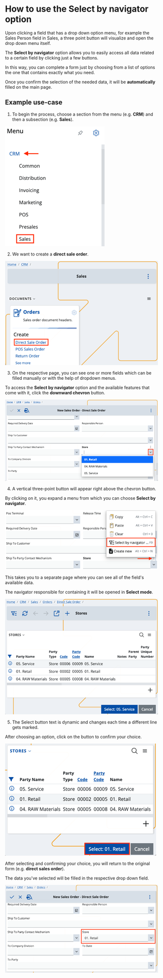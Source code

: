 # How to use the Select by navigator option

Upon clicking a field that has а drop down option menu, for example the Sales Person field in Sales, a three point button will visualize and open the drop down menu itself.

The **Select by navigator** option allows you to easily access all data related to a certain field by clicking just a few buttons. 

In this way, you can complete a form just by choosing from a list of options the one that contains exactly what you need. 

Once you confirm the selection of the needed data, it will be **automatically** filled on the main page. 

## Example use-case

1. To begin the process, choose a section from the menu (e.g. **CRM**) and then a subsection (e.g. **Sales**).

![Pictures](pictures/crm-select.png)

2. We want to create a **direct sale order**. 

![Pictures](pictures/direct-sale-order-select2.png)

3. On the respective page, you can see one or more fields which can be filled manually or with the help of dropdown menus.

To access the **Select by navigator** option and the available features that come with it, click the **downward chevron** button.

![Pictures](pictures/store-down-button-select.png)

4. A vertical three-point button will appear right above the chevron button. 

By clicking on it, you expand a menu from which you can choose **Select by navigator**.

![Pictures](pictures/select-by-navigator-button2.png)

This takes you to a separate page where you can see all of the field's available data. 

The navigator responsible for containing it will be opened in **Select mode**.

![Pictures](pictures/module-screen.png)

5. The Select button text is dynamic and changes each time a different line gets marked. 

After choosing an option, click on the button to confirm your choice. 

![Pictures](pictures/module-screen2.png)
 
After selecting and confirming your choice, you will return to the original form (e.g. **direct sales order**). 

The data you've selected will be filled in the respective drop down field.

![Pictures](pictures/choice-selected.png)
